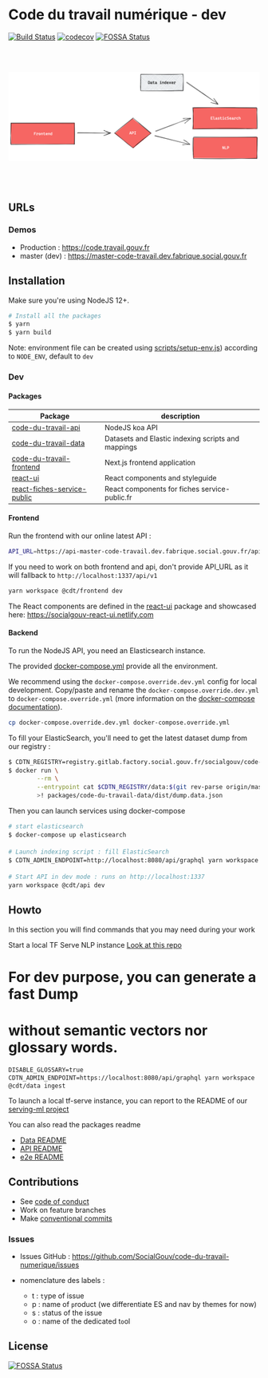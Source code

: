 # Code du travail numérique - dev

[![Build Status](https://travis-ci.com/SocialGouv/code-du-travail-numerique.svg?branch=master)](https://travis-ci.com/SocialGouv/code-du-travail-numerique)
[![codecov](https://codecov.io/gh/SocialGouv/code-du-travail-numerique/branch/master/graph/badge.svg)](https://codecov.io/gh/SocialGouv/code-du-travail-numerique)
[![FOSSA Status](https://app.fossa.io/api/projects/git%2Bgithub.com%2FSocialGouv%2Fcode-du-travail-numerique.svg?type=shield)](https://app.fossa.io/projects/git%2Bgithub.com%2FSocialGouv%2Fcode-du-travail-numerique?ref=badge_shield)

<br/><br/>

![schema](./schema.png)

<br/><br/>

## URLs

### Demos

- Production : <https://code.travail.gouv.fr>
- master (dev) : <https://master-code-travail.dev.fabrique.social.gouv.fr>

## Installation

Make sure you're using NodeJS 12+.

```sh
# Install all the packages
$ yarn
$ yarn build
```

Note: environment file can be created using [scripts/setup-env.js](scripts/setup-env.js)) according to `NODE_ENV`, default to `dev`

### Dev

#### Packages

| Package                                                              | description                                        |
| -------------------------------------------------------------------- | -------------------------------------------------- |
| [code-du-travail-api](./packages/code-du-travail-api)                | NodeJS koa API                                     |
| [code-du-travail-data](./packages/code-du-travail-data)              | Datasets and Elastic indexing scripts and mappings |
| [code-du-travail-frontend](./packages/code-du-travail-frontend)      | Next.js frontend application                       |
| [react-ui](./packages/react-ui)                                      | React components and styleguide                    |
| [react-fiches-service-public](./packages/react-fiche-service-public) | React components for fiches service-public.fr      |

#### Frontend

Run the frontend with our online latest API :

```sh
API_URL=https://api-master-code-travail.dev.fabrique.social.gouv.fr/api/v1 yarn workspace @cdt/frontend dev
```

If you need to work on both frontend and api, don't provide API_URL as it will fallback to `http://localhost:1337/api/v1`

```sh
yarn workspace @cdt/frontend dev
```

The React components are defined in the [react-ui](./packages/react-ui) package and showcased here: <https://socialgouv-react-ui.netlify.com>

#### Backend

To run the NodeJS API, you need an Elasticsearch instance.

The provided [docker-compose.yml](./docker-compose.yml) provide all the environment.

We recommend using the `docker-compose.override.dev.yml` config for local development.
Copy/paste and rename the `docker-compose.override.dev.yml` to `docker-compose.override.yml`
(more information on the [docker-compose documentation](https://docs.docker.com/compose/extends/#multiple-compose-files)).

```sh
cp docker-compose.override.dev.yml docker-compose.override.yml
```

To fill your ElasticSearch, you'll need to get the latest dataset dump from our registry :

```sh
$ CDTN_REGISTRY=registry.gitlab.factory.social.gouv.fr/socialgouv/code-du-travail-numerique
$ docker run \
        --rm \
        --entrypoint cat $CDTN_REGISTRY/data:$(git rev-parse origin/master) /app/dist/dump.data.json \
        >! packages/code-du-travail-data/dist/dump.data.json
```

Then you can launch services using docker-compose

```sh
# start elasticsearch
$ docker-compose up elasticsearch

# Launch indexing script : fill ElasticSearch
$ CDTN_ADMIN_ENDPOINT=http://localhost:8080/api/graphql yarn workspace @cdt/data ingest

# Start API in dev mode : runs on http://localhost:1337
yarn workspace @cdt/api dev
```

## Howto

In this section you will find commands that you may need during your work

Start a local TF Serve NLP instance
[Look at this repo](https://github.com/SocialGouv/serving-ml)

# For dev purpose, you can generate a fast Dump

# without semantic vectors nor glossary words.

```
DISABLE_GLOSSARY=true CDTN_ADMIN_ENDPOINT=https://localhost:8080/api/graphql yarn workspace @cdt/data ingest
```

To launch a local tf-serve instance, you can report to the README of our [serving-ml project](https://github.com/SocialGouv/serving-ml#using-a-tensorflow-model-with-tensorflowserving)

You can also read the packages readme

- [Data README](./packages/code-du-travail-data/README.md)
- [API README](./packages/code-du-travail-api/README.md)
- [e2e README](./optional/e2e/README.md)

## Contributions

- See [code of conduct](./CODE_OF_CONDUCT.md)
- Work on feature branches
- Make [conventional commits](https://github.com/conventional-changelog/conventional-changelog)

### Issues

- Issues GitHub : <https://github.com/SocialGouv/code-du-travail-numerique/issues>
- nomenclature des labels :

  - t : `t`ype of issue
  - p : name of `p`roduct (we differentiate ES and nav by themes for now)
  - s : `s`tatus of the issue
  - o : name of the dedicated t`o`ol

## License

[![FOSSA Status](https://app.fossa.io/api/projects/git%2Bgithub.com%2FSocialGouv%2Fcode-du-travail-numerique.svg?type=large)](https://app.fossa.io/projects/git%2Bgithub.com%2FSocialGouv%2Fcode-du-travail-numerique?ref=badge_large)
